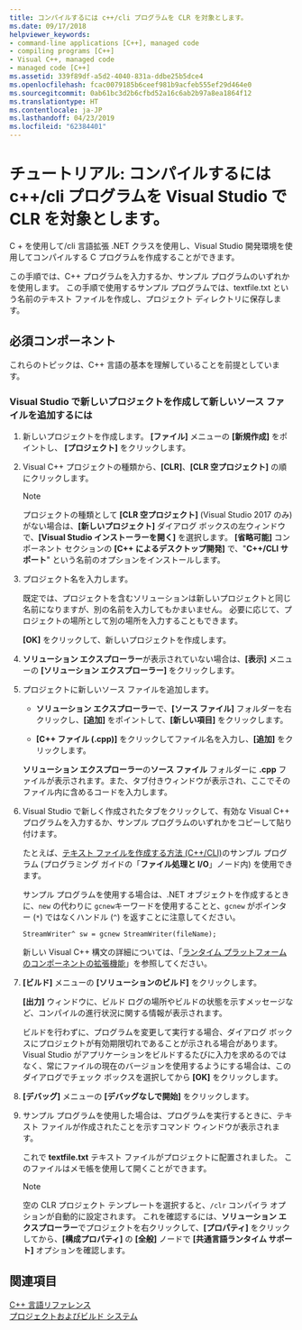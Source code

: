 ```yaml
---
title: コンパイルするには c++/cli プログラムを CLR を対象とします。
ms.date: 09/17/2018
helpviewer_keywords:
- command-line applications [C++], managed code
- compiling programs [C++]
- Visual C++, managed code
- managed code [C++]
ms.assetid: 339f89df-a5d2-4040-831a-ddbe25b5dce4
ms.openlocfilehash: fcac0079185b6ceef981b9acfeb555ef29d464e0
ms.sourcegitcommit: 0ab61bc3d2b6cfbd52a16c6ab2b97a8ea1864f12
ms.translationtype: HT
ms.contentlocale: ja-JP
ms.lasthandoff: 04/23/2019
ms.locfileid: "62384401"
---
```

# <a name="walkthrough-compile-a-ccli-program-that-targets-the-clr-in-visual-studio"></a>チュートリアル: コンパイルするには c++/cli プログラムを Visual Studio で CLR を対象とします。

C + を使用して/cli 言語拡張 .NET クラスを使用し、Visual Studio 開発環境を使用してコンパイルする C プログラムを作成することができます。

この手順では、C++ プログラムを入力するか、サンプル プログラムのいずれかを使用します。 この手順で使用するサンプル プログラムでは、textfile.txt という名前のテキスト ファイルを作成し、プロジェクト ディレクトリに保存します。

## <a name="prerequisites"></a>必須コンポーネント

これらのトピックは、C++ 言語の基本を理解していることを前提としています。

### <a name="to-create-a-new-project-in-visual-studio-and-add-a-new-source-file"></a>Visual Studio で新しいプロジェクトを作成して新しいソース ファイルを追加するには

1. 新しいプロジェクトを作成します。 **[ファイル]** メニューの **[新規作成]** をポイントし、 **[プロジェクト]** をクリックします。

1. Visual C++ プロジェクトの種類から、**[CLR]**、**[CLR 空プロジェクト]** の順にクリックします。

   > [!NOTE]
   > プロジェクトの種類として **[CLR 空プロジェクト]** (Visual Studio 2017 のみ) がない場合は、**[新しいプロジェクト]** ダイアログ ボックスの左ウィンドウで、**[Visual Studio インストーラーを開く]** を選択します。 **[省略可能]** コンポーネント セクションの **[C++ によるデスクトップ開発]** で、"**C++/CLI サポート**" という名前のオプションをインストールします。<br/>

1. プロジェクト名を入力します。

   既定では、プロジェクトを含むソリューションは新しいプロジェクトと同じ名前になりますが、別の名前を入力してもかまいません。 必要に応じて、プロジェクトの場所として別の場所を入力することもできます。

   **[OK]** をクリックして、新しいプロジェクトを作成します。

1. **ソリューション エクスプローラー**が表示されていない場合は、**[表示]** メニューの **[ソリューション エクスプローラー]** をクリックします。

1. プロジェクトに新しいソース ファイルを追加します。

   - **ソリューション エクスプローラー**で、**[ソース ファイル]** フォルダーを右クリックし、**[追加]** をポイントして、**[新しい項目]** をクリックします。

   - **[C++ ファイル (.cpp)]** をクリックしてファイル名を入力し、**[追加]** をクリックします。

   **ソリューション エクスプローラー**の**ソース ファイル** フォルダーに **.cpp** ファイルが表示されます。また、タブ付きウィンドウが表示され、ここでそのファイル内に含めるコードを入力します。

1. Visual Studio で新しく作成されたタブをクリックして、有効な Visual C++ プログラムを入力するか、サンプル プログラムのいずれかをコピーして貼り付けます。

   たとえば、[テキスト ファイルを作成する方法 (C++/CLI)](how-to-write-a-text-file-cpp-cli.md)のサンプル プログラム (プログラミング ガイドの「**ファイル処理と I/O**」ノード内) を使用できます。

   サンプル プログラムを使用する場合は、.NET オブジェクトを作成するときに、`new` の代わりに `gcnew`キーワードを使用することと、`gcnew` がポインター (`*`) ではなくハンドル (`^`) を返すことに注意してください。

   `StreamWriter^ sw = gcnew StreamWriter(fileName);`

   新しい Visual C++ 構文の詳細については、「[ランタイム プラットフォームのコンポーネントの拡張機能](../extensions/component-extensions-for-runtime-platforms.md)」を参照してください。

1. **[ビルド]** メニューの **[ソリューションのビルド]** をクリックします。

   **[出力]** ウィンドウに、ビルド ログの場所やビルドの状態を示すメッセージなど、コンパイルの進行状況に関する情報が表示されます。

   ビルドを行わずに、プログラムを変更して実行する場合、ダイアログ ボックスにプロジェクトが有効期限切れであることが示される場合があります。 Visual Studio がアプリケーションをビルドするたびに入力を求めるのではなく、常にファイルの現在のバージョンを使用するようにする場合は、このダイアログでチェック ボックスを選択してから **[OK]** をクリックします。

1. **[デバッグ]** メニューの **[デバッグなしで開始]** をクリックします。

1. サンプル プログラムを使用した場合は、プログラムを実行するときに、テキスト ファイルが作成されたことを示すコマンド ウィンドウが表示されます。

   これで **textfile.txt** テキスト ファイルがプロジェクトに配置されました。 このファイルはメモ帳を使用して開くことができます。

   > [!NOTE]
   > 空の CLR プロジェクト テンプレートを選択すると、`/clr` コンパイラ オプションが自動的に設定されます。 これを確認するには、**ソリューション エクスプローラー**でプロジェクトを右クリックして、**[プロパティ]** をクリックしてから、**[構成プロパティ]** の **[全般]** ノードで **[共通言語ランタイム サポート]** オプションを確認します。

## <a name="see-also"></a>関連項目

[C++ 言語リファレンス](../cpp/cpp-language-reference.md)<br/>
[プロジェクトおよびビルド システム](../build/projects-and-build-systems-cpp.md)<br/>
